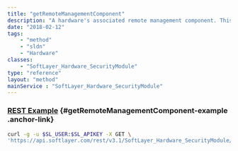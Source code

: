 ```yaml
---
title: "getRemoteManagementComponent"
description: "A hardware's associated remote management component. This is normally IPMI."
date: "2018-02-12"
tags:
    - "method"
    - "sldn"
    - "Hardware"
classes:
    - "SoftLayer_Hardware_SecurityModule"
type: "reference"
layout: "method"
mainService : "SoftLayer_Hardware_SecurityModule"
---
```


### [REST Example](#getRemoteManagementComponent-example) <a href="/article/rest/"><i class="fas fa-question"></i></a> {#getRemoteManagementComponent-example .anchor-link} 
```bash
curl -g -u $SL_USER:$SL_APIKEY -X GET \
'https://api.softlayer.com/rest/v3.1/SoftLayer_Hardware_SecurityModule/{SoftLayer_Hardware_SecurityModuleID}/getRemoteManagementComponent'
```
